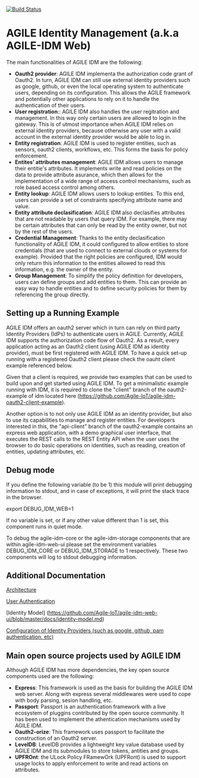 [![Build Status](https://travis-ci.org/Agile-IoT/agile-security.svg?branch=master)](https://travis-ci.org/Agile-IoT/agile-security)

# AGILE Identity Management (a.k.a AGILE-IDM Web)

The main functionalities of AGILE IDM are the following:

* **Oauth2 provider**: AGILE IDM implementa the authorization code grant of Oauth2. In turn, AGILE IDM can still use external identity providers such as google, github, or even the local operating system to authenticate users, depending on its configuration. This allows the AGILE framework and potentially other applications to rely on it to handle the authentication of their users.
* **User registration**:: AGILE IDM also handles the user regitration and management. In this way only certain users are allowed to login in the gateway. This is of utmost importance when AGILE IDM relies on external identity providers, because otherwise any user with a valid account in the external identity provider would be able to log in.
* **Entity registration**: AGILE IDM is used to register entities, such as sensors, oauth2 clients, workflows, etc. This forms the basis for policy enforcement.
* **Entites' attributes management**: AGILE IDM allows users to manage their entitie's attributes. It implements write and read policies on the data to provide attribute asurance, which then allows for the implementation of a wide range of access control mechanisms, such as role based access control among others.
* **Entity lookup**:  AGILE IDM allows users to lookup entities. To this end, users can provide a set of constraints specifying attribute name and value.
* **Entity attribute declasification**: AGILE IDM also declasifies attributes that are not readable by users that query IDM. For example, there may be certain attributes that can only be read by the entity owner, but not by the rest of the users.
* **Credential Management**: Thanks to the entity declasification functionality of AGILE IDM, it could configured to allow entities to store credentials (that are used to connect to external clouds or systems for example). Provided that the right policies are configured, IDM would only return this information to the entities allowed to read this information, e.g. the owner of the entity.
* **Group Management**: To simplify the policy definition for developers, users can define groups and add entities to them. This can provide an easy way to handle entities and to define security policies for them by referencing the group directly.

## Setting up a Running Example


AGILE IDM offers an oauth2 server which in turn can rely on third party Identity Providers (IdPs) to authenticate users in AGILE.
Currently, AGILE IDM supports the authorization code flow of Oauth2. As a result, every application acting as an Oauth2 client (using AGILE IDM as identity provider), must be first registered with AGILE IDM. To have a quick set-up running with a registered Oauth2 client please check the oauht client example referenced below.

Given that a client is required, we provide two examples that can be used to build upon and get started using AGILE IDM.
To get a minimalistic example running with IDM, it is required to clone the "client" branch of the oauth2-example of idm located here (https://github.com/Agile-IoT/agile-idm-oauth2-client-example).

Another option is to not only use AGILE IDM as an identity provider, but also to use its capabilities to manage and register entities. For developers interested in this, the "api-client" branch of the oauth2-example contains an express web application, with a demo graphical user interface, that executes the REST calls to the REST Entity API when the user uses the browser to do basic operations on identities, such as reading, creation of entities, updating attributes, etc.

## Debug mode

If you define the following variable (to be 1) this module will print debugging information to stdout, and in case of exceptions, it will print the stack trace in the browser.

export DEBUG_IDM_WEB=1

If no variable is set, or if any other value different than 1 is set, this component runs in quiet mode.

To debug the agile-idm-core or the agile-idm-storage components that are within agile-idm-web-ui please set the environment variables DEBUG_IDM_CORE  or DEBUG_IDM_STORAGE to 1 respectively. These two components will log to stdout debugging information.

## Additional Documentation

[Architecture](https://github.com/Agile-IoT/agile-idm-web-ui/blob/master/docs/architecture.md)

[User Authentication](https://github.com/Agile-IoT/agile-idm-web-ui/blob/master/docs/authentication.md)

[Identity Model] (https://github.com/Agile-IoT/agile-idm-web-ui/blob/master/docs/identity-model.md)

[Configuration of Identity Providers (such as google, github, pam authentication, etc)](https://github.com/Agile-IoT/agile-idm-web-ui/blob/master/docs/idps-configuration.md)

## Main open source projects used by AGILE IDM

Although AGILE IDM has more dependencies, the key open source components used are the following:

* **Express**: This framework is used as the basis for building the AGILE IDM web server. Along with express several middlewares were used to cope with body parsing, sesion handling, etc.
* **Passport**: Passport is an authentication framework with a live ecosystem of pluggins contributed by the open source community. It has been used to implement the athentication mechanisms used by AGILE IDM.
* **Oauth2-orize**: This framework uses passport to facilitate the construction of an Oauth2 server.
* **LevelDB**: LevelDB provides a lightweight key value database used by AGILE IDM and its submodules to store tokens, antities and groups.
* **UPFROnt**: the ULock Policy FRamewOrk (UPFRont) is used to support usage locks to apply enforcement to write and read actions on attributes.
